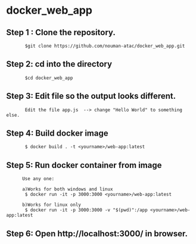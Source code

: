 # docker_web_app

## Step 1 : Clone the repository.
           $git clone https://github.com/nouman-atac/docker_web_app.git

## Step 2: cd into the directory
           $cd docker_web_app

## Step 3: Edit file so the output looks different.
           Edit the file app.js  --> change "Hello World" to something else.
           
## Step 4: Build docker image
           $ docker build . -t <yourname>/web-app:latest

## Step 5: Run docker container from image
          Use any one:
          
          a)Works for both windows and linux
           $ docker run -it -p 3000:3000 <yourname>/web-app:latest
           
          b)Works for linux only
           $ docker run -it -p 3000:3000 -v "$(pwd)":/app <yourname>/web-app:latest
## Step 6: Open http://localhost:3000/ in browser.
